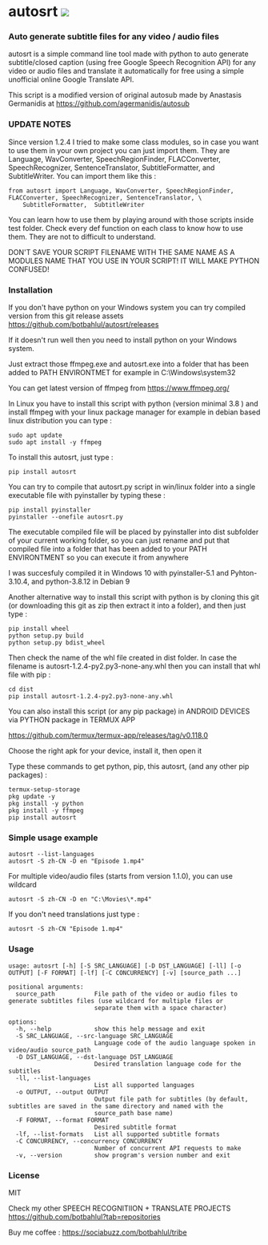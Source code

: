 # autosrt <a href="https://pypi.python.org/pypi/autosrt"><img src="https://img.shields.io/pypi/v/autosrt.svg"></img></a>
  
### Auto generate subtitle files for any video / audio files
autosrt is a simple command line tool made with python to auto generate subtitle/closed caption (using free Google Speech Recognition API) for any video or audio files and translate it automatically for free using a simple unofficial online Google Translate API.

This script is a modified version of original autosub made by Anastasis Germanidis at https://github.com/agermanidis/autosub

### UPDATE NOTES
Since version 1.2.4 I tried to make some class modules, so in case you want to use them in your own project you can just import them. They are Language, WavConverter, SpeechRegionFinder, FLACConverter, SpeechRecognizer, SentenceTranslator, SubtitleFormatter, and SubtitleWriter. You can import them like this :
```
from autosrt import Language, WavConverter, SpeechRegionFinder, FLACConverter, SpeechRecognizer, SentenceTranslator, \
    SubtitleFormatter,  SubtitleWriter
```

You can learn how to use them by playing around with those scripts inside test folder. Check every def function on each class to know how to use them. They are not to difficult to understand.

DON'T SAVE YOUR SCRIPT FILENAME WITH THE SAME NAME AS A MODULES NAME THAT YOU USE IN YOUR SCRIPT!
IT WILL MAKE PYTHON CONFUSED!

### Installation
If you don't have python on your Windows system you can try compiled version from this git release assets
https://github.com/botbahlul/autosrt/releases

If it doesn't run well then you need to install python on your Windows system.

Just extract those ffmpeg.exe and autosrt.exe into a folder that has been added to PATH ENVIRONTMET for example in C:\Windows\system32

You can get latest version of ffmpeg from https://www.ffmpeg.org/

In Linux you have to install this script with python (version minimal 3.8 ) and install ffmpeg with your linux package manager for example in debian based linux distribution you can type :

```
sudo apt update
sudo apt install -y ffmpeg
```

To install this autosrt, just type :
```
pip install autosrt
```

You can try to compile that autosrt.py script in win/linux folder into a single executable file with pyinstaller by typing these :
```
pip install pyinstaller
pyinstaller --onefile autosrt.py
```

The executable compiled file will be placed by pyinstaller into dist subfolder of your current working folder, so you can just rename and put that compiled file into a folder that has been added to your PATH ENVIRONTMENT so you can execute it from anywhere

I was succesfuly compiled it in Windows 10 with pyinstaller-5.1 and Pyhton-3.10.4, and python-3.8.12 in Debian 9

Another alternative way to install this script with python is by cloning this git (or downloading this git as zip then extract it into a folder), and then just type :

```
pip install wheel
python setup.py build
python setup.py bdist_wheel
```

Then check the name of the whl file created in dist folder. In case the filename is autosrt-1.2.4-py2.py3-none-any.whl then you can install that whl file with pip :
```
cd dist
pip install autosrt-1.2.4-py2.py3-none-any.whl
```

You can also install this script (or any pip package) in ANDROID DEVICES via PYTHON package in TERMUX APP

https://github.com/termux/termux-app/releases/tag/v0.118.0

Choose the right apk for your device, install it, then open it

Type these commands to get python, pip, this autosrt, (and any other pip packages) :

```
termux-setup-storage
pkg update -y
pkg install -y python
pkg install -y ffmpeg
pip install autosrt
```

### Simple usage example 

```
autosrt --list-languages
autosrt -S zh-CN -D en "Episode 1.mp4"
```

For multiple video/audio files (starts from version 1.1.0), you can use wildcard
```
autosrt -S zh-CN -D en "C:\Movies\*.mp4"
```

If you don't need translations just type :
```
autosrt -S zh-CN "Episode 1.mp4"
```

### Usage

```
usage: autosrt [-h] [-S SRC_LANGUAGE] [-D DST_LANGUAGE] [-ll] [-o OUTPUT] [-F FORMAT] [-lf] [-C CONCURRENCY] [-v] [source_path ...]

positional arguments:
  source_path           File path of the video or audio files to generate subtitles files (use wildcard for multiple files or
                        separate them with a space character)

options:
  -h, --help            show this help message and exit
  -S SRC_LANGUAGE, --src-language SRC_LANGUAGE
                        Language code of the audio language spoken in video/audio source_path
  -D DST_LANGUAGE, --dst-language DST_LANGUAGE
                        Desired translation language code for the subtitles
  -ll, --list-languages
                        List all supported languages
  -o OUTPUT, --output OUTPUT
                        Output file path for subtitles (by default, subtitles are saved in the same directory and named with the
                        source_path base name)
  -F FORMAT, --format FORMAT
                        Desired subtitle format
  -lf, --list-formats   List all supported subtitle formats
  -C CONCURRENCY, --concurrency CONCURRENCY
                        Number of concurrent API requests to make
  -v, --version         show program's version number and exit
```

### License

MIT

Check my other SPEECH RECOGNITIION + TRANSLATE PROJECTS https://github.com/botbahlul?tab=repositories

Buy me coffee : https://sociabuzz.com/botbahlul/tribe
